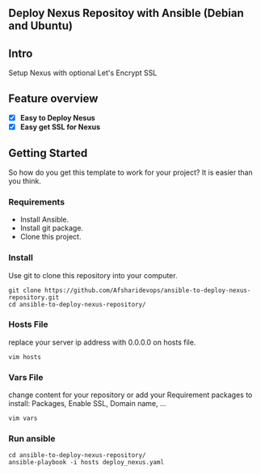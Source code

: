 ## Deploy Nexus Repositoy with Ansible (Debian and Ubuntu)

## Intro

Setup Nexus with optional Let's Encrypt SSL

## Feature overview

*   [x] **Easy to Deploy Nesus**
*   [x] **Easy get SSL for Nexus**

## Getting Started

So how do you get this template to work for your project? It is easier than you think.

### Requirements

* Install Ansible.
* Install git package.
* Clone this project.

### Install

Use git to clone this repository into your computer.

```
git clone https://github.com/Afsharidevops/ansible-to-deploy-nexus-repository.git
cd ansible-to-deploy-nexus-repository/
```

### Hosts File

replace your server ip address with 0.0.0.0 on hosts file.
```
vim hosts
```

### Vars File

change content for your repository or add your Requirement packages to install: Packages, Enable SSL, Domain name, ...  
```
vim vars
```
### Run ansible

```
cd ansible-to-deploy-nexus-repository/
ansible-playbook -i hosts deploy_nexus.yaml
```
